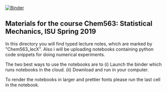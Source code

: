 
[![Binder](https://mybinder.org/badge_logo.svg)](https://mybinder.org/v2/gh/DPotoyan/Chem563/master)


## Materials for the course Chem563: Statistical Mechanics, ISU Spring 2019 

In this directory you will find typed lecture notes, which are marked by "Chem563_lecX". Also i will be uploading notebooks containing python code snippets for doing numerical experiments.

The two best ways to use the notebooks are to (i) Launch the binder which runs notebooks in the cloud. (ii) Download and run in your computer.

To render the notebooks in larger and prettier fonts please run the last cell in the notebook. 
